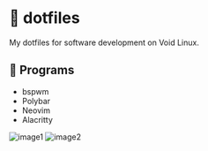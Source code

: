# 📂 dotfiles

My dotfiles for software development on Void Linux.

## 🤖 Programs

* bspwm
* Polybar
* Neovim
* Alacritty

![image1](https://cdn.discordapp.com/attachments/518205487091548314/892810221444022303/Sep-30-2021_1223AM-45s.png)
![image2](https://cdn.discordapp.com/attachments/518205487091548314/892810152300933130/unknown.png)
